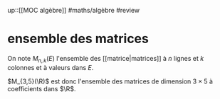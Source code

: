 up::[[MOC algèbre]]
#maths/algèbre #review 
# ensemble des matrices
On note $M_{n,k}(E)$ l'ensemble des [[matrice|matrices]] à $n$ lignes et $k$ colonnes et à valeurs dans $E$.

$M_{3,5}(\R)$ est donc l'ensemble des matrices de dimension $3\times 5$ à coefficients dans $\R$.
